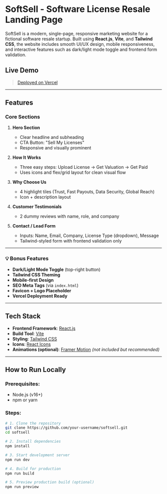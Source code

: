 # SoftSell - Software License Resale Landing Page

SoftSell is a modern, single-page, responsive marketing website for a fictional software resale startup. Built using **React.js**, **Vite**, and **Tailwind CSS**, the website includes smooth UI/UX design, mobile responsiveness, and interactive features such as dark/light mode toggle and frontend form validation.

## Live Demo

> [Deployed on Vercel]([https://soft-sell-alpha.vercel.app/]) 

---

## Features

### Core Sections

1. **Hero Section**
   - Clear headline and subheading
   - CTA Button: "Sell My Licenses"
   - Responsive and visually prominent

2. **How It Works**
   - Three easy steps: Upload License → Get Valuation → Get Paid
   - Uses icons and flex/grid layout for clean visual flow

3. **Why Choose Us**
   - 4 highlight tiles (Trust, Fast Payouts, Data Security, Global Reach)
   - Icon + description layout

4. **Customer Testimonials**
   - 2 dummy reviews with name, role, and company

5. **Contact / Lead Form**
   - Inputs: Name, Email, Company, License Type (dropdown), Message
   - Tailwind-styled form with frontend validation only

---

### 💡 Bonus Features

-  **Dark/Light Mode Toggle** (top-right button)
-  **Tailwind CSS Theming**
-  **Mobile-first Design**
-  **SEO Meta Tags** (via `index.html`)
-  **Favicon + Logo Placeholder**
-  **Vercel Deployment Ready**

---

##  Tech Stack

- **Frontend Framework**: [React.js](https://reactjs.org/)
- **Build Tool**: [Vite](https://vitejs.dev/)
- **Styling**: [Tailwind CSS](https://tailwindcss.com/)
- **Icons**: [React Icons](https://react-icons.github.io/react-icons/)
- **Animations (optional)**: [Framer Motion](https://www.framer.com/motion/) *(not included but recommended)*

---

##  How to Run Locally

### Prerequisites:
- Node.js (v16+)
- npm or yarn

### Steps:

```bash
# 1. Clone the repository
git clone https://github.com/your-username/softsell.git
cd softsell

# 2. Install dependencies
npm install

# 3. Start development server
npm run dev

# 4. Build for production
npm run build

# 5. Preview production build (optional)
npm run preview

